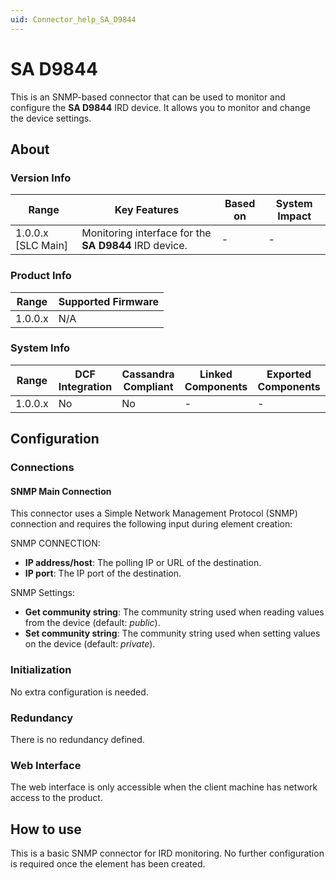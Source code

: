 ```yaml
---
uid: Connector_help_SA_D9844
---
```


# SA D9844

This is an SNMP-based connector that can be used to monitor and configure the **SA D9844** IRD device. It allows you to monitor and change the device settings.

## About

### Version Info

| **Range**            | **Key Features**                                      | **Based on** | **System Impact** |
|----------------------|-------------------------------------------------------|--------------|-------------------|
| 1.0.0.x \[SLC Main\] | Monitoring interface for the **SA D9844** IRD device. | \-           | \-                |

### Product Info

| Range     | Supported Firmware     |
|-----------|------------------------|
| 1.0.0.x   | N/A                    |

### System Info

| Range     | DCF Integration     | Cassandra Compliant     | Linked Components     | Exported Components     |
|-----------|---------------------|-------------------------|-----------------------|-------------------------|
| 1.0.0.x   | No                  | No                      | \-                    | \-                      |

## Configuration

### Connections

#### SNMP Main Connection

This connector uses a Simple Network Management Protocol (SNMP) connection and requires the following input during element creation:

SNMP CONNECTION:

- **IP address/host**: The polling IP or URL of the destination.
- **IP port**: The IP port of the destination.

SNMP Settings:

- **Get community string**: The community string used when reading values from the device (default: *public*).
- **Set community string**: The community string used when setting values on the device (default: *private*).

### Initialization

No extra configuration is needed.

### Redundancy

There is no redundancy defined.

### Web Interface

The web interface is only accessible when the client machine has network access to the product.

## How to use

This is a basic SNMP connector for IRD monitoring. No further configuration is required once the element has been created.
